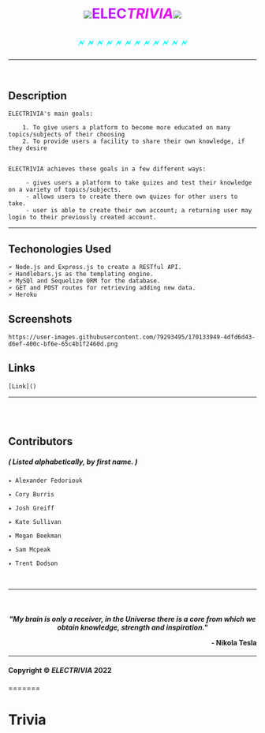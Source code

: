 
# <p align="center"><img src="./assets/trivia-favicon.ico"><span style="color:#bc13fe">ELEC<span style="color:#e700f7">**_TRIVIA_**</span></span><img src="./assets/trivia-favicon.ico"></p>
## <p align="center"><span style="color:#00ffff" > 🗲  🗲  🗲  🗲  🗲  🗲  🗲  🗲  🗲  🗲  🗲  🗲 </span> </p>
----------------------------------------------------

<br>

## Description 
    ELECTRIVIA's main goals: 

        1. To give users a platform to become more educated on many topics/subjects of their choosing
        2. To provide users a facility to share their own knowledge, if they desire


    ELECTRIVIA achieves these goals in a few different ways: 
    
         - gives users a platform to take quizes and test their knowledge on a variety of topics/subjects. 
         - allows users to create there own quizes for other users to take.
         - user is able to create their own account; a returning user may login to their previously created account.

---------------------------------------------


## Techonologies Used
    🗲 Node.js and Express.js to create a RESTful API.
    🗲 Handlebars.js as the templating engine.
    🗲 MySQl and Sequelize ORM for the database.
    🗲 GET and POST routes for retrieving adding new data.
    🗲 Heroku 

## Screenshots
    https://user-images.githubusercontent.com/79293495/170133949-4dfd6d43-d6ef-400c-bf6e-65c4b1f2460d.png


## Links
    [Link]()


----------------------------------------

<br>
<br>

## Contributors 
##### ( Listed alphabetically, by first name. )
    ✦ Alexander Fedoriouk

    ✦ Cory Burris 

    ✦ Josh Greiff

    ✦ Kate Sullivan

    ✦ Megan Beekman

    ✦ Sam Mcpeak

    ✦ Trent Dodson

<br>

---------------------------------------

<br>


#### <p align="center">*"My brain is only a receiver, in the Universe there is a core from which we obtain knowledge, strength and inspiration."*</p> <p align="right">__- Nikola Tesla__</p>

---------------------------------------


#### Copyright &copy; **_ELECTRIVIA_** 2022
=======
# Trivia

